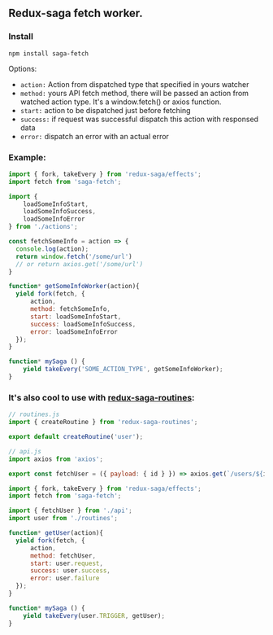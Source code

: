 ## Redux-saga fetch worker.

### Install 

```
npm install saga-fetch
```

Options:
- `action:` Action from dispatched type that specified in yours watcher
- `method:` yours API fetch method, there will be passed an action from watched action type. It's a window.fetch() or axios function.
- `start:` action to be dispatched just before fetching
- `success:` if request was successful dispatch this action with responsed data
- `error:` dispatch an error with an actual error

### Example:
```js
import { fork, takeEvery } from 'redux-saga/effects';
import fetch from 'saga-fetch';

import {
    loadSomeInfoStart,
    loadSomeInfoSuccess,
    loadSomeInfoError
} from './actions';

const fetchSomeInfo = action => {
  console.log(action);
  return window.fetch('/some/url')
  // or return axios.get('/some/url')
}

function* getSomeInfoWorker(action){
  yield fork(fetch, {
      action,
      method: fetchSomeInfo,
      start: loadSomeInfoStart,
      success: loadSomeInfoSuccess,
      error: loadSomeInfoError
  });
}

function* mySaga () {
    yield takeEvery('SOME_ACTION_TYPE', getSomeInfoWorker);
}
```

### It's also cool to use with [redux-saga-routines](https://www.npmjs.com/package/redux-saga-routines):

```js
// routines.js
import { createRoutine } from 'redux-saga-routines';

export default createRoutine('user');
```

```js
// api.js
import axios from 'axios';

export const fetchUser = ({ payload: { id } }) => axios.get(`/users/${id}`)
```

```js
import { fork, takeEvery } from 'redux-saga/effects';
import fetch from 'saga-fetch';

import { fetchUser } from './api';
import user from './routines';

function* getUser(action){
  yield fork(fetch, {
      action,
      method: fetchUser,
      start: user.request,
      success: user.success,
      error: user.failure
  });
}

function* mySaga () {
    yield takeEvery(user.TRIGGER, getUser);
}
```